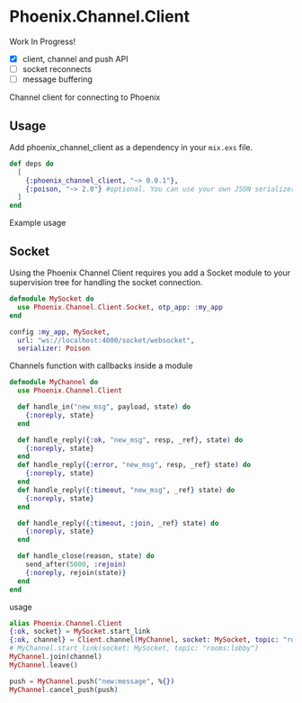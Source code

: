 # Phoenix.Channel.Client

Work In Progress!
- [x] client, channel and push API
- [ ] socket reconnects
- [ ] message buffering

Channel client for connecting to Phoenix

## Usage

Add phoenix_channel_client as a dependency in your `mix.exs` file.

```elixir
def deps do
  [
    {:phoenix_channel_client, "~> 0.0.1"},
    {:poison, "~> 2.0"} #optional. You can use your own JSON serializer
  ]
end
```

Example usage
## Socket
Using the Phoenix Channel Client requires you add a Socket module to your supervision tree for handling the socket connection.
```elixir
defmodule MySocket do
  use Phoenix.Channel.Client.Socket, otp_app: :my_app
end
```

```elixir
config :my_app, MySocket,
  url: "ws://localhost:4000/socket/websocket",
  serializer: Poison  
```

Channels function with callbacks inside a module
```elixir
defmodule MyChannel do
  use Phoenix.Channel.Client

  def handle_in("new_msg", payload, state) do
    {:noreply, state}
  end  

  def handle_reply({:ok, "new_msg", resp, _ref}, state) do
    {:noreply, state}
  end
  def handle_reply({:error, "new_msg", resp, _ref} state) do
    {:noreply, state}
  end
  def handle_reply({:timeout, "new_msg", _ref} state) do
    {:noreply, state}
  end

  def handle_reply({:timeout, :join, _ref} state) do
    {:noreply, state}
  end

  def handle_close(reason, state) do
    send_after(5000, :rejoin)
    {:noreply, rejoin(state)}
  end
end
```

usage
```elixir
alias Phoenix.Channel.Client
{:ok, socket} = MySocket.start_link
{:ok, channel} = Client.channel(MyChannel, socket: MySocket, topic: "rooms:lobby")
# MyChannel.start_link(socket: MySocket, topic: "rooms:lobby")
MyChannel.join(channel)
MyChannel.leave()

push = MyChannel.push("new:message", %{})
MyChannel.cancel_push(push)
```

